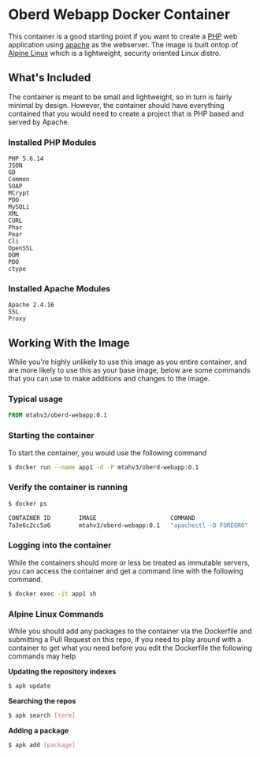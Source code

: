 # Oberd Webapp Docker Container

This container is a good starting point if you want to create a [PHP](https://www.php.net) web application using [apache](http://apache.org/) as the webserver. The image is built ontop of [Alpine Linux](http://www.alpinelinux.org/) which is a lightweight, security oriented Linux distro.

## What's Included

The container is meant to be small and lightweight, so in turn is fairly minimal by design. However, the container should have everything contained that you would need to create a project that is PHP based and served by Apache.

### Installed PHP Modules

    PHP 5.6.14
    JSON
    GD
    Common
    SOAP
    MCrypt
    PDO
    MySQLi
    XML
    CURL
    Phar
    Pear
    Cli
    OpenSSL
    DOM
    PDO
    ctype


### Installed Apache Modules


    Apache 2.4.16
    SSL
    Proxy
    
## Working With the Image

While you're highly unlikely to use this image as you entire container, and are more likely to use this as your base image, below are some commands that you can use to 
make additions and changes to the image.

### Typical usage
```Dockerfile
FROM mtahv3/oberd-webapp:0.1
```

### Starting the container

To start the container, you would use the following command

```sh
$ docker run --name app1 -d -P mtahv3/oberd-webapp:0.1
```
### Verify the container is running

```sh
$ docker ps

CONTAINER ID        IMAGE                     COMMAND                  CREATED             STATUS              PORTS                                           NAMES
7a3e6c2cc5a6        mtahv3/oberd-webapp:0.1   "apachectl -D FOREGRO"   4 seconds ago       Up 3 seconds        0.0.0.0:32775->80/tcp, 0.0.0.0:32774->443/tcp   app1
```

### Logging into the container

While the containers should more or less be treated as immutable servers, you can access the container and get a command line with the following command.

```sh
$ docker exec -it app1 sh
```

### Alpine Linux Commands

While you should add any packages to the container via the Dockerfile and submitting a Pull Request on this repo, if you need to play around with a container to get what you need before you edit the Dockerfile the following commands may help

**Updating the repository indexes**
```sh
$ apk update
```

**Searching the repos**
```sh
$ apk search [term]
```
**Adding a package**
```sh
$ apk add [package]
```